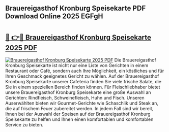 ## Brauereigasthof Kronburg Speisekarte PDF Download Online 2025 EGFgH

# <h2><a href="http://gca69pq.nevu.top/?p=Brauereigasthof+Kronburg+Speisekarte">🔗 👉🔴 Brauereigasthof Kronburg Speisekarte 2025 PDF</a></h2>

[![Brauereigasthof Kronburg Speisekarte 2025 PDF](https://i.imgur.com/dBaPXMq.png)](http://gca69pq.nevu.top/?p=Brauereigasthof+Kronburg+Speisekarte)
Die Brauereigasthof Kronburg Speisekarte ist nicht nur eine Liste von Gerichten in einem Restaurant oder Café, sondern auch Ihre Möglichkeit, ein köstliches und für Ihren Geschmack geeignetes Gericht zu wählen. Auf der Brauereigasthof Kronburg Speisekarte unserer Cafeteria finden Sie viele frische Salate, die Sie in einem speziellen Bereich finden können. Für Fleischliebhaber bietet unsere Brauereigasthof Kronburg Speisekarte eine große Auswahl an Gerichten: Rindfleisch, Schweinefleisch, Huhn und Fisch. Unseren Auserwählten bieten wir Gourmet-Gerichte wie Schaschlik und Steak an, die auf frischem Feuer zubereitet werden. In jedem Fall sind wir bereit, Ihnen bei der Auswahl der Speisen auf der Brauereigasthof Kronburg Speisekarte zu helfen und Ihnen einen komfortablen und komfortablen Service zu bieten.
